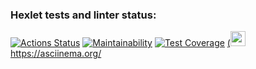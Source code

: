 ### Hexlet tests and linter status:
[![Actions Status](https://github.com/Dicmen92/frontend-project-44/actions/workflows/hexlet-check.yml/badge.svg)](https://github.com/Dicmen92/frontend-project-44/actions)
[![Maintainability](https://api.codeclimate.com/v1/badges/c58bf7bef23c162cf9ab/maintainability)](https://codeclimate.com/github/Dicmen92/frontend-project-44/maintainability)
[![Test Coverage](https://api.codeclimate.com/v1/badges/c58bf7bef23c162cf9ab/test_coverage)](https://codeclimate.com/github/Dicmen92/frontend-project-44/test_coverage)
[(<img src="https://asciinema.org/images/logo-red-949d10005bb389d1ae900a13b5ac53d7.svg?vsn=d" width="24" height="24" />](https://asciinema.org/connect/802b299d-d43d-4527-bd5f-7a7cbd6b77b2) https://asciinema.org/